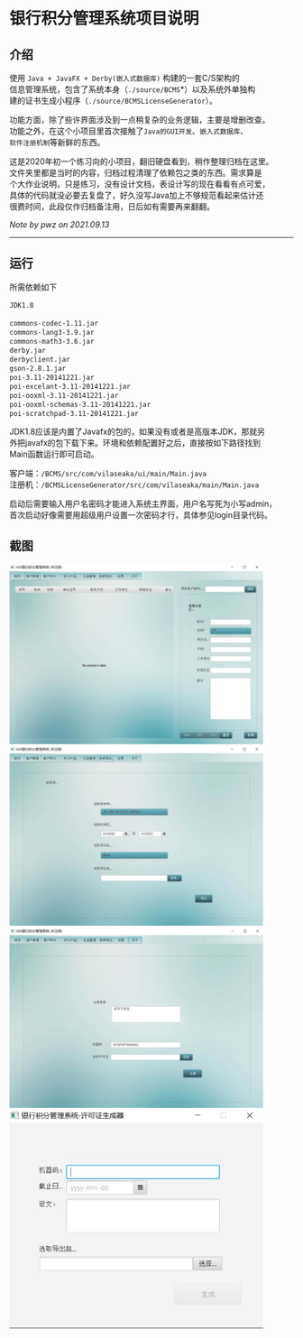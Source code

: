 # 银行积分管理系统项目说明

## 介绍

使⽤ `Java + JavaFX + Derby(嵌⼊式数据库)` 构建的⼀套C/S架构的  
信息管理系统，包含了系统本身（`./source/BCMS`*）以及系统外单独构  
建的证书生成小程序（`./source/BCMSLicenseGenerator`）。 

功能方面，除了些许界面涉及到一点稍复杂的业务逻辑，主要是增删改查。  
功能之外，在这个小项目里首次接触了`Java的GUI开发`、`嵌入式数据库`、  
`软件注册机制`等新鲜的东西。


这是2020年初一个练习向的小项目，翻旧硬盘看到，稍作整理归档在这里。  
文件夹里都是当时的内容，归档过程清理了依赖包之类的东西。需求算是  
个大作业说明，只是练习，没有设计文档，表设计写的现在看看有点可爱，  
具体的代码就没必要去复盘了，好久没写Java加上不够规范看起来估计还  
很费时间，此段仅作归档备注用，日后如有需要再来翻翻。  

*Note by pwz on 2021.09.13*

---

## 运行

所需依赖如下
```
JDK1.8

commons-codec-1.11.jar
commons-lang3-3.9.jar
commons-math3-3.6.jar
derby.jar
derbyclient.jar
gson-2.8.1.jar
poi-3.11-20141221.jar
poi-excelant-3.11-20141221.jar
poi-ooxml-3.11-20141221.jar
poi-ooxml-schemas-3.11-20141221.jar
poi-scratchpad-3.11-20141221.jar
```

JDK1.8应该是内置了Javafx的包的，如果没有或者是高版本JDK，那就另  
外把javafx的包下载下来。环境和依赖配置好之后，直接按如下路径找到  
Main函数运行即可启动。

客户端：`/BCMS/src/com/vilaseaka/ui/main/Main.java`  
注册机：`/BCMSLicenseGenerator/src/com/vilaseaka/main/Main.java`


启动后需要输入用户名密码才能进入系统主界面，用户名写死为小写admin，  
首次启动好像需要用超级用户设置一次密码才行，具体参见login目录代码。


## 截图

<img src="./screenshots/bcms1.jpg" width="450"><br>
<img src="./screenshots/bcms2.jpg" width="450"><br>
<img src="./screenshots/bcms3.jpg" width="450"><br>
<img src="./screenshots/BCMSLicenseGenerator.jpg" width="450"><br>


